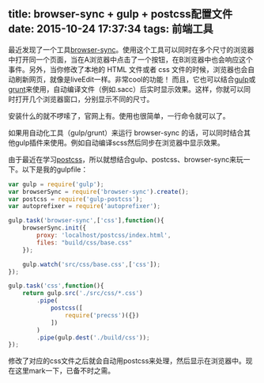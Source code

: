 title: browser-sync + gulp + postcss配置文件
date: 2015-10-24 17:37:34
tags: 前端工具
---

最近发现了一个工具[browser-sync](http://www.browsersync.io/)。使用这个工具可以同时在多个尺寸的浏览器中打开同一个页面，当在A浏览器中点击了一个按钮，在B浏览器中也会响应这个事件。另外，当你修改了本地的 HTML 文件或者 css 文件的时候，浏览器也会自动刷新网页，就像是liveEdit一样。非常cool的功能！
而且，它也可以结合[gulp](http://gulpjs.com/)或[grunt](http://gruntjs.com/)来使用，自动编译文件（例如.sacc）后实时显示效果。这样，你就可以同时打开几个浏览器窗口，分别显示不同的尺寸。

<!-- more -->

安装什么的就不啰嗦了，官网上有。使用也很简单，一行命令就可以了。

如果用自动化工具（gulp/grunt）来运行 browser-sync 的话，可以同时结合其他gulp插件来使用。例如自动编译scss然后同步在浏览器中显示效果。

由于最近在学习[postcss](https://github.com/postcss/postcss)，所以就想结合gulp、postcss、browser-sync来玩一下。以下是我的gulpfile：
```javascript
var gulp = require('gulp');
var browserSync = require('browser-sync').create();
var postcss = require('gulp-postcss');
var autoprefixer = require('autoprefixer');

gulp.task('browser-sync',['css'],function(){
	browserSync.init({
		proxy: 'localhost/postcss/index.html',
		files: "build/css/base.css"
	});

	gulp.watch('src/css/base.css',['css']);
});

gulp.task('css',function(){
	return gulp.src('./src/css/*.css')
		.pipe(
			postcss([
				require('precss')({})
			])
		)
		.pipe(gulp.dest('./build/css'));
});
```

修改了对应的css文件之后就会自动用postcss来处理，然后显示在浏览器中。现在这里mark一下，已备不时之需。